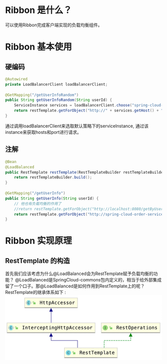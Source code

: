 # Ribbon 是什么？
可以使用Ribbon完成客户端实现的负载均衡组件。

# Ribbon 基本使用
## 硬编码
```java
@Autowired
private LoadBalancerClient loadBalancerClient;

@GetMapping("/getUserInfoRandom")
public String getUserInfoRandom(String userId) {
    ServiceInstance services = loadBalancerClient.choose("spring-cloud-order-service");
    return restTemplate.getForObject("http://" + services.getHost() + ":" + services.getPort() + "/getByUserId?userId=" + userId, String.class);
}
```
通过调用loadBalancerClient来选取默认策略下的serviceInstance, 通过该instance来获取hosts和port进行请求。
## 注解
```java
@Bean
@LoadBalanced
public RestTemplate restTemplate(RestTemplateBuilder restTemplateBuilder) {
    return restTemplateBuilder.build();
}

@GetMapping("/getUserInfo")
public String getUserInfo(String userId) {
    // 他也有负载均衡的作用了
    //return restTemplate.getForObject("http://localhost:8080/getByUserId?userId=" + userId, String.class);
    return restTemplate.getForObject("http://spring-cloud-order-service/getByUserId?userId=" + userId, String.class);
}
```
# Ribbon 实现原理
## RestTemplate 的构造
首先我们应该考虑为什么@LoadBalanced会为RestTemplate赋予负载均衡的功能？ @LoadBalanced是SpringCloud-commons包内定义的，相当于给外部集成留了一个口子。那@LoadBalanced是如何作用到RestTemplate上的呢？
RestTemplate的继承体系如下 :
![RestTemplate](https://github.com/FreelyMajorParus/Note/blob/main/images/DFC55ED9-D67D-42BD-8D56-50766E111F02.png)
